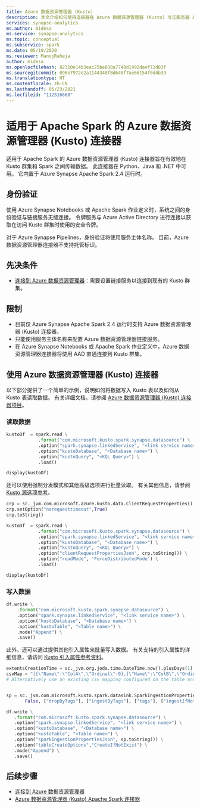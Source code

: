 ```yaml
---
title: Azure 数据资源管理器 (Kusto)
description: 本文介绍如何使用连接器在 Azure 数据资源管理器 (Kusto) 与无服务器 Apache Spark 池之间移动数据。
services: synapse-analytics
ms.author: midesa
ms.service: synapse-analytics
ms.topic: conceptual
ms.subservice: spark
ms.date: 05/19/2020
ms.reviewer: ManojRaheja
author: midesa
ms.openlocfilehash: 82310e14b3eac25be038a7748d1992daef72d83f
ms.sourcegitcommit: 096e7972e2a1144348f8d648f7ae66154f0d4b39
ms.translationtype: HT
ms.contentlocale: zh-CN
ms.lasthandoff: 06/23/2021
ms.locfileid: "112516668"
---
```

# <a name="azure-data-explorer-kusto-connector-for-apache-spark"></a>适用于 Apache Spark 的 Azure 数据资源管理器 (Kusto) 连接器
适用于 Apache Spark 的 Azure 数据资源管理器 (Kusto) 连接器旨在有效地在 Kusto 群集和 Spark 之间传输数据。 此连接器在 Python、Java 和 .NET 中可用。 它内置于 Azure Synapse Apache Spark 2.4 运行时。

## <a name="authentication"></a>身份验证
使用 Azure Synapse Notebooks 或 Apache Spark 作业定义时，系统之间的身份验证与链接服务无缝连接。 令牌服务与 Azure Active Directory 进行连接以获取在访问 Kusto 群集时使用的安全令牌。

对于 Azure Synapse Pipelines，身份验证将使用服务主体名称。 目前，Azure 数据资源管理器连接器不支持托管标识。

## <a name="prerequisites"></a>先决条件 
  - [连接到 Azure 数据资源管理器](../../quickstart-connect-azure-data-explorer.md)：需要设置链接服务以连接到现有的 Kusto 群集。

## <a name="limitations"></a>限制
  - 目前仅 Azure Synapse Apache Spark 2.4 运行时支持 Azure 数据资源管理器 (Kusto) 连接器。
  - 只能使用服务主体名称来配置 Azure 数据资源管理器链接服务。
  - 在 Azure Synapse Notebooks 或 Apache Spark 作业定义中，Azure 数据资源管理器连接器将使用 AAD 直通连接到 Kusto 群集。


## <a name="use-the-azure-data-explorer-kusto-connector"></a>使用 Azure 数据资源管理器 (Kusto) 连接器
以下部分提供了一个简单的示例，说明如何将数据写入 Kusto 表以及如何从 Kusto 表读取数据。 有关详细文档，请参阅 [Azure 数据资源管理器 (Kusto) 连接器项目](https://github.com/Azure/azure-kusto-spark)。 

### <a name="read-data"></a>读取数据

```python
kustoDf  = spark.read \
            .format("com.microsoft.kusto.spark.synapse.datasource") \
            .option("spark.synapse.linkedService", "<link service name>") \
            .option("kustoDatabase", "<Database name>") \
            .option("kustoQuery", "<KQL Query>") \
            .load()

display(kustoDf)
```

还可以使用强制分发模式和其他高级选项进行批量读取。 有关其他信息，请参阅 [Kusto 源选项参考](https://github.com/Azure/azure-kusto-spark/blob/master/connector/src/main/scala/com/microsoft/kusto/spark/datasource/KustoSourceOptions.scala)。

```python
crp = sc._jvm.com.microsoft.azure.kusto.data.ClientRequestProperties()
crp.setOption("norequesttimeout",True)
crp.toString()

kustoDf  = spark.read \
            .format("com.microsoft.kusto.spark.synapse.datasource") \
            .option("spark.synapse.linkedService", "<link service name>") \
            .option("kustoDatabase", "<Database name>") \
            .option("kustoQuery", "<KQL Query>") \
            .option("clientRequestPropertiesJson", crp.toString()) \
            .option("readMode", 'ForceDistributedMode') \
            .load()

display(kustoDf) 
```
### <a name="write-data"></a>写入数据

```python
df.write \
    .format("com.microsoft.kusto.spark.synapse.datasource") \
    .option("spark.synapse.linkedService", "<link service name>") \
    .option("kustoDatabase", "<Database name>") \
    .option("kustoTable", "<Table name>") \
    .mode("Append") \
    .save()
```
此外，还可以通过提供其他引入属性来批量写入数据。 有关支持的引入属性的详细信息，请访问 [Kusto 引入属性参考资料](/azure/data-explorer/ingestion-properties)。


 ```python
extentsCreationTime = sc._jvm.org.joda.time.DateTime.now().plusDays(1)
csvMap = "[{\"Name\":\"ColA\",\"Ordinal\":0},{\"Name\":\"ColB\",\"Ordinal\":1}]"
# Alternatively use an existing csv mapping configured on the table and pass it as the last parameter of SparkIngestionProperties or use none


sp = sc._jvm.com.microsoft.kusto.spark.datasink.SparkIngestionProperties(
        False, ["dropByTags"], ["ingestByTags"], ["tags"], ["ingestIfNotExistsTags"], extentsCreationTime, csvMap, None)

df.write \
    .format("com.microsoft.kusto.spark.synapse.datasource") \
    .option("spark.synapse.linkedService", "<link service name>") \
    .option("kustoDatabase", "<Database name>") \
    .option("kustoTable", "<Table name>") \
    .option("sparkIngestionPropertiesJson", sp.toString()) \
    .option("tableCreateOptions","CreateIfNotExist") \
    .mode("Append") \
    .save()
```

## <a name="next-steps"></a>后续步骤
- [连接到 Azure 数据资源管理器](../../quickstart-connect-azure-data-explorer.md)
- [Azure 数据资源管理器 (Kusto) Apache Spark 连接器](https://github.com/Azure/azure-kusto-spark)
